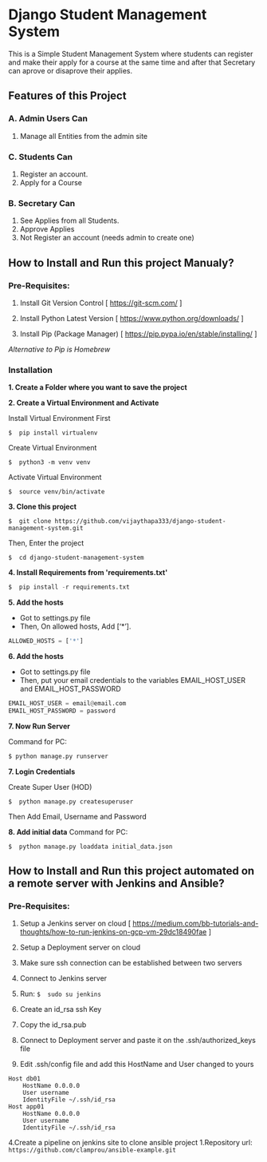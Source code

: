 # Django Student Management System
This is a Simple Student Management System where students can register and make their apply for a course at the same time and after that Secretary can aprove or disaprove their applies.

## Features of this Project

### A. Admin Users Can
1. Manage all Entities from the admin site

### C. Students Can
1. Register an account.
2. Apply for a Course

### B. Secretary Can
1. See Applies from all Students.
2. Approve Applies
3. Not Register an account (needs admin to create one)


## How to Install and Run this project Manualy?

### Pre-Requisites:
1. Install Git Version Control
[ https://git-scm.com/ ]

2. Install Python Latest Version
[ https://www.python.org/downloads/ ]

3. Install Pip (Package Manager)
[ https://pip.pypa.io/en/stable/installing/ ]

*Alternative to Pip is Homebrew*

### Installation
**1. Create a Folder where you want to save the project**

**2. Create a Virtual Environment and Activate**

Install Virtual Environment First
```
$  pip install virtualenv
```

Create Virtual Environment

```
$  python3 -m venv venv
```

Activate Virtual Environment

```
$  source venv/bin/activate
```

**3. Clone this project**
```
$  git clone https://github.com/vijaythapa333/django-student-management-system.git
```

Then, Enter the project
```
$  cd django-student-management-system
```

**4. Install Requirements from 'requirements.txt'**
```python
$  pip install -r requirements.txt
```

**5. Add the hosts**

- Got to settings.py file 
- Then, On allowed hosts, Add [‘*’]. 
```python
ALLOWED_HOSTS = ['*']
```

**6. Add the hosts**

- Got to settings.py file 
- Then, put your email credentials to the variables EMAIL_HOST_USER and EMAIL_HOST_PASSWORD
```python
EMAIL_HOST_USER = email@email.com
EMAIL_HOST_PASSWORD = password
```

**7. Now Run Server**

Command for PC:
```python
$ python manage.py runserver
```


**7. Login Credentials**

Create Super User (HOD)
```
$  python manage.py createsuperuser
```
Then Add Email, Username and Password

**8. Add initial data**
Command for PC:
```
$  python manage.py loaddata initial_data.json
```


## How to Install and Run this project automated on a remote server with Jenkins and Ansible?

### Pre-Requisites:
1. Setup a Jenkins server on cloud
[ https://medium.com/bb-tutorials-and-thoughts/how-to-run-jenkins-on-gcp-vm-29dc18490fae ]

2. Setup a Deployment server on cloud

3. Make sure ssh connection can be established between two servers
  1. Connect to Jenkins server
  2. Run: ```$  sudo su jenkins```
  3. Create an id_rsa ssh Key
  4. Copy the id_rsa.pub
  5. Connect to Deployment server and paste it on the .ssh/authorized_keys file
  6. Edit .ssh/config file and add this HostName and User changed to yours
```
Host db01
    HostName 0.0.0.0
    User username
    IdentityFile ~/.ssh/id_rsa
Host app01
    HostName 0.0.0.0
    User username
    IdentityFile ~/.ssh/id_rsa
```
4.Create a pipeline on jenkins site to clone ansible project
    1.Repository url: ```https://github.com/clamprou/ansible-example.git```
